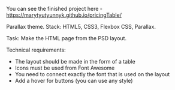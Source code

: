You can see the finished project here - https://marytyutyunnyk.github.io/pricingTable/

Parallax theme. Stack: HTML5, CSS3, Flexbox CSS, Parallax.

Task: Make the HTML page from the PSD layout. 

Technical requirements:
- The layout should be made in the form of a table
- Icons must be used from Font Awesome
- You need to connect exactly the font that is used on the layout
- Add a hover for buttons (you can use any style)
